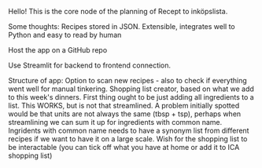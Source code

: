 Hello! This is the core node of the planning of Recept to inköpslista. 

Some thoughts:
Recipes stored in JSON.
	Extensible, integrates well to Python and easy to read by human

Host the app on a GitHub repo

Use Streamlit for backend to frontend connection.

Structure of app:
	Option to scan new recipes - also to check if everything went well for manual tinkering.
	Shopping list creator, based on what we add to this week's dinners.
		First thing ought to be just adding all ingredients to a list. This WORKS, but is not that streamlined.
			A problem initially spotted would be that units are not always the same (tbsp + tsp), perhaps when streamlining we can sum it up for ingredients with common name.
				Ingridents with common name needs to have a synonym list from different recipes if we want to have it on a large scale. 
	Wish for the shopping list to be interactable (you can tick off what you have at home or add it to ICA shopping list)
